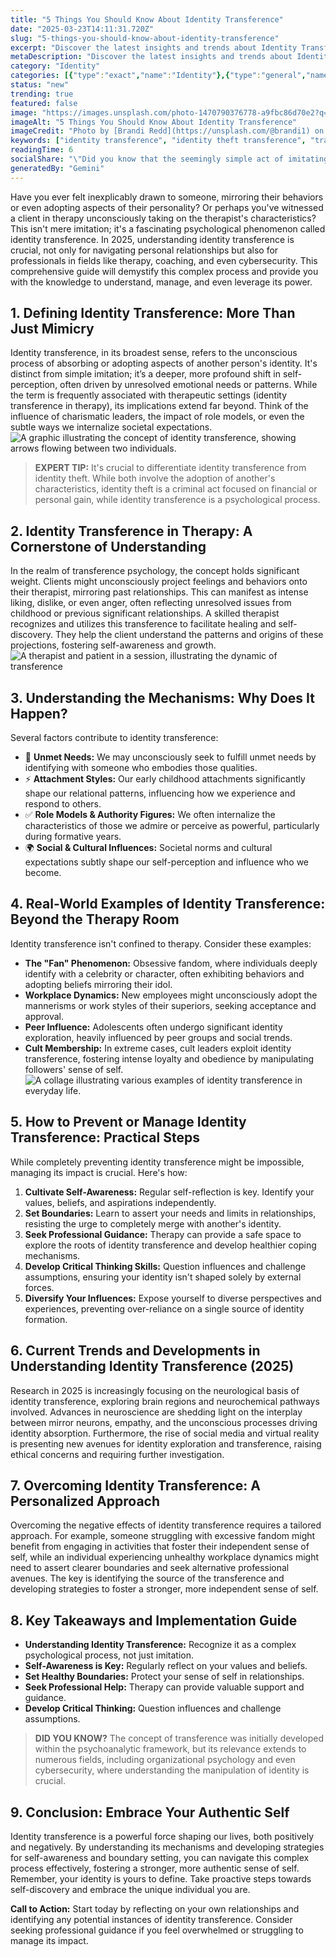 ```yaml
---
title: "5 Things You Should Know About Identity Transference"
date: "2025-03-23T14:11:31.720Z"
slug: "5-things-you-should-know-about-identity-transference"
excerpt: "Discover the latest insights and trends about Identity Transference. This comprehensive guide covers everything you need to know about Identity Transference in 2025."
metaDescription: "Discover the latest insights and trends about Identity Transference. This comprehensive guide covers everything you need to know about Identity Transferenc..."
category: "Identity"
categories: [{"type":"exact","name":"Identity"},{"type":"general","name":"Cybersecurity"},{"type":"medium","name":"Data Security"},{"type":"specific","name":"Access Control"},{"type":"niche","name":"Biometric Authentication"}]
status: "new"
trending: true
featured: false
image: "https://images.unsplash.com/photo-1470790376778-a9fbc86d70e2?q=85&w=1200&fit=max&fm=webp&auto=compress"
imageAlt: "5 Things You Should Know About Identity Transference"
imageCredit: "Photo by [Brandi Redd](https://unsplash.com/@brandi1) on Unsplash"
keywords: ["identity transference", "identity theft transference", "transference psychology", "what is identity transference", "identity transference in therapy", "how to prevent identity transference", "identity transference examples", "identity transference definition", "buy identity theft protection", "overcoming identity transference"]
readingTime: 6
socialShare: "\"Did you know that the seemingly simple act of imitating someone can be a deep psychological process? Understanding identity transference is key to unlocking healthier relationships and a stronger sense of self.\""
generatedBy: "Gemini"
---
```




Have you ever felt inexplicably drawn to someone, mirroring their behaviors or even adopting aspects of their personality?  Or perhaps you've witnessed a client in therapy unconsciously taking on the therapist's characteristics?  This isn't mere imitation; it's a fascinating psychological phenomenon called identity transference.  In 2025, understanding identity transference is crucial, not only for navigating personal relationships but also for professionals in fields like therapy, coaching, and even cybersecurity.  This comprehensive guide will demystify this complex process and provide you with the knowledge to understand, manage, and even leverage its power.

## 1. Defining Identity Transference: More Than Just Mimicry

Identity transference, in its broadest sense, refers to the unconscious process of absorbing or adopting aspects of another person's identity.  It's distinct from simple imitation; it’s a deeper, more profound shift in self-perception, often driven by unresolved emotional needs or patterns.  While the term is frequently associated with therapeutic settings (identity transference in therapy), its implications extend far beyond.  Think of the influence of charismatic leaders, the impact of role models, or even the subtle ways we internalize societal expectations. ![A graphic illustrating the concept of identity transference, showing arrows flowing between two individuals.](https://images.unsplash.com/photo-1451187580459-43490279c0fa?q=85&w=1200&fit=max&fm=webp&auto=compress)

> **EXPERT TIP:**  It's crucial to differentiate identity transference from identity theft. While both involve the adoption of another's characteristics, identity theft is a criminal act focused on financial or personal gain, while identity transference is a psychological process.

## 2. Identity Transference in Therapy: A Cornerstone of Understanding

In the realm of transference psychology, the concept holds significant weight.  Clients might unconsciously project feelings and behaviors onto their therapist, mirroring past relationships.  This can manifest as intense liking, dislike, or even anger, often reflecting unresolved issues from childhood or previous significant relationships.  A skilled therapist recognizes and utilizes this transference to facilitate healing and self-discovery.  They help the client understand the patterns and origins of these projections, fostering self-awareness and growth. ![A therapist and patient in a session, illustrating the dynamic of transference](https://images.unsplash.com/photo-1484417894907-623942c8ee29?q=85&w=1200&fit=max&fm=webp&auto=compress)

## 3.  Understanding the Mechanisms: Why Does It Happen?

Several factors contribute to identity transference:

* 🔑 **Unmet Needs:**  We may unconsciously seek to fulfill unmet needs by identifying with someone who embodies those qualities.  
* ⚡ **Attachment Styles:**  Our early childhood attachments significantly shape our relational patterns, influencing how we experience and respond to others.
* ✅ **Role Models & Authority Figures:**  We often internalize the characteristics of those we admire or perceive as powerful, particularly during formative years.
* 🌍 **Social & Cultural Influences:**  Societal norms and cultural expectations subtly shape our self-perception and influence who we become.

## 4. Real-World Examples of Identity Transference: Beyond the Therapy Room

Identity transference isn't confined to therapy.  Consider these examples:

* **The "Fan" Phenomenon:**  Obsessive fandom, where individuals deeply identify with a celebrity or character, often exhibiting behaviors and adopting beliefs mirroring their idol.
* **Workplace Dynamics:**  New employees might unconsciously adopt the mannerisms or work styles of their superiors, seeking acceptance and approval.
* **Peer Influence:**  Adolescents often undergo significant identity exploration, heavily influenced by peer groups and social trends.
* **Cult Membership:**  In extreme cases, cult leaders exploit identity transference, fostering intense loyalty and obedience by manipulating followers' sense of self.  ![A collage illustrating various examples of identity transference in everyday life.](https://images.unsplash.com/photo-1517976487492-5750f3195933?q=85&w=1200&fit=max&fm=webp&auto=compress)

## 5.  How to Prevent or Manage Identity Transference: Practical Steps

While completely preventing identity transference might be impossible, managing its impact is crucial.  Here's how:

1. **Cultivate Self-Awareness:**  Regular self-reflection is key.  Identify your values, beliefs, and aspirations independently.
2. **Set Boundaries:**  Learn to assert your needs and limits in relationships, resisting the urge to completely merge with another's identity.
3. **Seek Professional Guidance:**  Therapy can provide a safe space to explore the roots of identity transference and develop healthier coping mechanisms.
4. **Develop Critical Thinking Skills:**  Question influences and challenge assumptions, ensuring your identity isn't shaped solely by external forces.
5. **Diversify Your Influences:**  Expose yourself to diverse perspectives and experiences, preventing over-reliance on a single source of identity formation. 

## 6. Current Trends and Developments in Understanding Identity Transference (2025)

Research in 2025 is increasingly focusing on the neurological basis of identity transference, exploring brain regions and neurochemical pathways involved.  Advances in neuroscience are shedding light on the interplay between mirror neurons, empathy, and the unconscious processes driving identity absorption.  Furthermore, the rise of social media and virtual reality is presenting new avenues for identity exploration and transference, raising ethical concerns and requiring further investigation.

## 7. Overcoming Identity Transference: A Personalized Approach

Overcoming the negative effects of identity transference requires a tailored approach.  For example, someone struggling with excessive fandom might benefit from engaging in activities that foster their independent sense of self, while an individual experiencing unhealthy workplace dynamics might need to assert clearer boundaries and seek alternative professional avenues.  The key is identifying the source of the transference and developing strategies to foster a stronger, more independent sense of self.

## 8.  Key Takeaways and Implementation Guide

* **Understanding Identity Transference:**  Recognize it as a complex psychological process, not just imitation.
* **Self-Awareness is Key:**  Regularly reflect on your values and beliefs.
* **Set Healthy Boundaries:**  Protect your sense of self in relationships.
* **Seek Professional Help:**  Therapy can provide valuable support and guidance.
* **Develop Critical Thinking:**  Question influences and challenge assumptions.

> **DID YOU KNOW?** The concept of transference was initially developed within the psychoanalytic framework, but its relevance extends to numerous fields, including organizational psychology and even cybersecurity, where understanding the manipulation of identity is crucial.

## 9.  Conclusion: Embrace Your Authentic Self

Identity transference is a powerful force shaping our lives, both positively and negatively.  By understanding its mechanisms and developing strategies for self-awareness and boundary setting, you can navigate this complex process effectively, fostering a stronger, more authentic sense of self. Remember, your identity is yours to define.  Take proactive steps towards self-discovery and embrace the unique individual you are.

**Call to Action:**  Start today by reflecting on your own relationships and identifying any potential instances of identity transference.  Consider seeking professional guidance if you feel overwhelmed or struggling to manage its impact.

